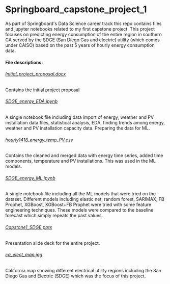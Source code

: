 # Springboard_capstone_project_1
As part of Springboard's Data Science career track this repo contains files and jupyter notebooks related to my first
capstone project. This project focuses on predicting energy consumption of the entire region in southern CA served by the SDGE (San Diego Gas and electric) utility (which comes under CAISO) based on the past 5 years of hourly energy consumption data. 

#### File descriptions:
###### [Initial_project_proposal.docx](https://github.com/pratha19/Springboard_capstone_project_1/blob/master/Initial_project_proposal.docx)
Contains the initial project proposal 

###### [SDGE_energy_EDA.ipynb](https://github.com/pratha19/Springboard_capstone_project_1/blob/master/SDGE_energy_EDA.ipynb)
A single notebook file including data import of energy, weather and PV installation data files, statistical analysis, EDA, finding trends among energy, weather and PV installation capacity data. Preparing the data for ML.

###### [hourly1418_energy_temp_PV.csv](https://github.com/pratha19/Springboard_capstone_project_1/blob/master/hourly1418_energy_temp_PV.csv)
Contains the cleaned and merged data with energy time series, added time components, temperature and PV installations. This was used in the ML models.

###### [SDGE_energy_ML.ipynb](https://github.com/pratha19/Springboard_capstone_project_1/blob/master/SDGE_energy_ML.ipynb)
A single notebook file including all the ML models that were tried on the dataset. Different models including elastic net, random forest, SARIMAX, FB Prophet, XGBoost, XGBoost+FB Prophet were tried with some feature engineering techniques. These models were compared to the baseline forecast which simply repeats the past values. 

###### [Capstone1_SDGE.pptx](https://github.com/pratha19/Springboard_capstone_project_1/blob/master/Capstone1_SDGE.pptx)
Presentation slide deck for the entire project.

###### [ca_elect_map.jpg](https://github.com/pratha19/Springboard_capstone_project_1/blob/master/ca_elect_map.jpg)
California map showing different electrical utility regions including the San Diego Gas and Electric (SDGE) which was the focus of this project.
